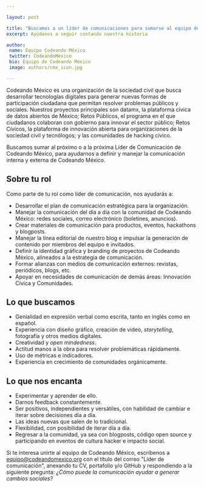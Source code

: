 ```yaml
---

layout: post

title: "Buscamos a un líder de comunicaciones para sumarse al equipo de Codeando México"
excerpt: Ayúdanos a seguir contando nuestra historia

author:
 name: Equipo Codeando México
 twitter: CodeandoMexico
 bio: Equipo de Codeando México
 image: authors/cmx_icon.jpg

---
```


Codeando México es una organización de la sociedad civil que busca desarrollar tecnologías digitales para generar nuevas formas de participación ciudadana que permitan resolver problemas públicos y sociales. Nuestros proyectos principales son datamx, la plataforma cívica de datos abiertos de México; Retos Públicos, el programa en el que ciudadanos colaboran con gobierno para innovar el sector público; Retos Cívicos, la plataforma de innovación abierta para organizaciones de la sociedad civil y tecnólogos; y las comunidades de hacking cívico.

Buscamos sumar al próximo o a la próxima Líder de Comunicación de Codeando México, para ayudarnos a definir y manejar la comunicación interna y externa de Codeando México.

## Sobre tu rol

Como parte de tu rol como líder de comunicación, nos ayudarás a:

* Desarrollar el plan de comunicación estratégica para la organización.
* Manejar la comunicación del día a día con la comunidad de Codeando México: redes sociales, correo electrónico (boletines, anuncios). 
* Crear materiales de comunicación para productos, eventos, hackathons y blogposts.
* Manejar la línea editorial de nuestro blog e impulsar la generación de contenido por miembros del equipo e invitados.
* Definir la identidad gráfica y branding de proyectos de Codeando México, alineados a la estrategia de comunicación.
* Formar alianzas con medios de comunicación externos: revistas, periódicos, blogs, etc.
* Apoyar en necesidades de comunicación de demás áreas: Innovación Cívica y Comunidades.

## Lo que buscamos

* Genialidad en expresión verbal como escrita, tanto en inglés como en español.
* Experiencia con diseño gráfico, creación de video, _storytelling_, fotografía y otros medios digitales.
* Creatividad y _open mindedness_.
* Actitud manos a la obra para resolver problemáticas rápidamente.
* Uso de métricas e indicadores.
* Experiencia en crecimiento de comunidades orgánicamente.

## Lo que nos encanta

* Experimentar y aprender de ello. 
* Darnos feedback constantemente.
* Ser positivos, independientes y versátiles, con habilidad de cambiar e iterar sobre  decisiones día a día.
* Las ideas nuevas que salen de lo tradicional.
* Flexibilidad, con posibilidad de iterar día a día.
* Regresar a la comunidad, ya sea con blogposts, código open source y participando en eventos de cultura hacker e impacto social.

Si te interesa unirte al equipo de Codeando México, escríbenos a [equipo@codeandomexico.org](mailto:equipo@codeandomexico.org) con el título del correo "Líder de comunicación", anexando tu CV, portafolio y/o GitHub y respondiendo a la siguiente pregunta: _¿Cómo puede la comunicación ayudar a generar cambios sociales?_
